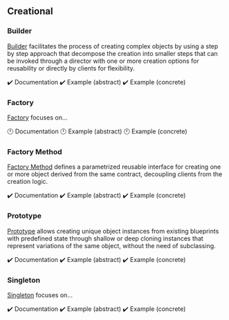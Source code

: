 ## Creational

### Builder

[Builder][builder] facilitates the process of creating complex objects by using a step by step approach that decompose
the creation into smaller steps that can be invoked through a director with one or more creation options for reusability
or directly by clients for flexibility.

:heavy_check_mark: Documentation
:heavy_check_mark: Example (abstract)
:heavy_check_mark: Example (concrete)

### Factory

[Factory][factory] focuses on...

:clock12: Documentation
:clock12: Example (abstract)
:clock12: Example (concrete)

### Factory Method

[Factory Method][factory_method] defines a parametrized reusable interface for creating one or more object derived from
the same contract, decoupling clients from the creation logic.

:heavy_check_mark: Documentation
:heavy_check_mark: Example (abstract)
:heavy_check_mark: Example (concrete)

### Prototype

[Prototype][prototype] allows creating unique object instances from existing blueprints with predefined state through
shallow or deep cloning instances that represent variations of the same object, without the need of subclassing.

:heavy_check_mark: Documentation
:heavy_check_mark: Example (abstract)
:heavy_check_mark: Example (concrete)

### Singleton

[Singleton][singleton] focuses on...

:heavy_check_mark: Documentation
:heavy_check_mark: Example (abstract)
:heavy_check_mark: Example (concrete)



[builder]: ./builder/
[factory]: ./factory/
[factory_method]: ./factory_method/
[prototype]: ./prototype/
[singleton]: ./singleton/